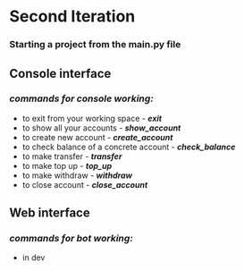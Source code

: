 # __Second Iteration__
### Starting a project from the main.py file

## Console interface
### ___commands for console working:___
- to exit from your working space - ___exit___
- to show all your accounts - ___show_account___
- to create new account - ___create_account___
- to check balance of a concrete account - ___check_balance___
- to make transfer - ___transfer___
- to make top up - ___top_up___
- to make withdraw - ___withdraw___
- to close account - ___close_account___

## Web interface
### ___commands for bot working:___
- in dev
